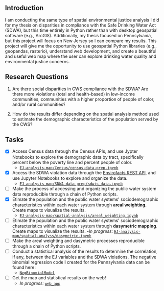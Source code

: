 ## Introduction

I am conducting the same type of spatial environmental justice analysis I did for my thesis on disparities in compliance with the Safe Drinking Water Act (SDWA), but this time entirely in Python rather than with desktop geospatial software (e.g., ArcGIS). Additionally, my thesis focused on Pennsylvania, but this project will focus on New Jersey so I can compare my results.  This project will give me the opportunity to use geospatial Python libraries (e.g., geopandas, rasterio), understand web development, and create a beautiful and useful web map where the user can explore drinking water quality and environmental justice concerns.

## Research Questions

1) Are there social disparities in CWS compliance with the SDWA? Are there more violations (total and health-based) in low-income communities, communities with a higher proportion of people of color, and/or rural communities?

2) How do the results differ depending on the spatial analysis method used to estimate the demographic characteristics of the population served by the CWS? 

## Tasks

- [x] Access Census data through the Census APIs, and use Jypter Notebooks to explore the demographic data by tract, specifically percent below the poverty line and percent people of color. 
  - [`EJ-analysis-map/Census/census-data-prep.ipynb`](https://github.com/zstatmanweil/EJ-analysis-map/tree/master/census_data_prep/census.ipynb)
- [x] Access the SDWA violation data through the [Envirofacts REST API](https://www.epa.gov/enviro/other-service-enabled-data), and use Jupyter Notebooks to explore and organize the data. 
  - [`EJ-analysis-map/SDWA-data-prep/sdwis_data.ipynb`](https://github.com/zstatmanweil/EJ-analysis-map/tree/master/SDWA_data_prep/sdwis_data.ipynb)
- [ ] Make the process of accessing and organizing the public water system data reproducible through a chain of Python scripts.
- [x] Etimate the population and the public water systems' sociodemographic characteristics within each water system through **areal weighting**. Create maps to visualize the results.
  - [`EJ-analysis-map/spatial-analysis/areal_weighting.ipynb`](https://github.com/zstatmanweil/EJ-analysis-map/blob/master/spatial_analysis/areal_weighting.ipynb)
- [ ] Etimate the population and the public water systems' sociodemographic characteristics within each water system through **dasymetric mapping**. Create maps to visualize the results.
  -*In progress:* [`EJ-analysis-map/spatial-analyss/dasymetric.ipynb`](https://github.com/zstatmanweil/EJ-analysis-map/blob/master/spatial_analysis/dasymetric.ipynb)
- [ ] Make the areal weighting and dasymetric processes reproducible through a chain of Python scripts.
- [ ] Conduct a statistical analysis of the results to determine the correlation, if any, between the EJ variables and the SDWA violations. The negative binomial regression code I created for the Pennsylvania data can be found here: 
  - [`NegBinomialModel`](https://github.com/zstatmanweil/NegBinomialModel) 
- [ ] Get the map  and statistical results on the web!
  - *In progress:* [`web_app`](https://github.com/zstatmanweil/EJ-analysis-map/blob/master/web_app)





